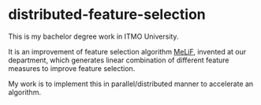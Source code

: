 # distributed-feature-selection
This is my bachelor degree work in ITMO University.

It is an improvement of feature selection algorithm [MeLiF](https://github.com/isae/distributed-feature-selection/raw/master/papers/melif.pdf), invented at our department, 
which generates linear combination of different feature measures to improve feature selection.

My work is to implement this in parallel/distributed manner to accelerate an algorithm.
